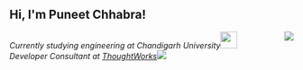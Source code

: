 <!--
**puneeeeeeet/puneeeeeeet** is a ✨ _special_ ✨ repository because its `README.md` (this file) appears on your GitHub profile.

Here are some ideas to get you started:

- 🔭 I’m currently working on ...
- 🌱 I’m currently learning ...
- 👯 I’m looking to collaborate on ...
- 🤔 I’m looking for help with ...
- 💬 Ask me about ...
- 📫 How to reach me: ...
- 😄 Pronouns: ...
- ⚡ Fun fact: ...
-->
<h2> Hi, I'm Puneet Chhabra! </h2>
<img align='right' src="https://i.giphy.com/media/v1.Y2lkPTc5MGI3NjExMWd2am1reTZ4ejhzcDZxdWpiZHhha21ocTh3bTJodnZiazl2NTZydSZlcD12MV9pbnRlcm5hbF9naWZfYnlfaWQmY3Q9cw/GltC4HZLjJLvq/giphy.gif" >
<p><em>Currently studying engineering at Chandigarh University<img src="https://media.giphy.com/media/fYSnHlufseco8Fh93Z/giphy.gif" width="30"></br>
  Developer Consultant at <a href="https://www.thoughtworks.com">ThoughtWorks</a><img src="https://media.giphy.com/media/WUlp">
